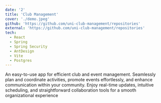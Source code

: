 ```yaml
---
date: '2'
title: 'Club Management'
cover: './demo.jpeg'
github: 'https://github.com/uni-club-management/repositories'
external: 'https://github.com/uni-club-management/repositories'
tech:
  - React
  - Spring
  - Spring Security
  - AntDesign
  - Vite
  - Postgres
---
```


An easy-to-use app for efficient club and event management. Seamlessly plan and coordinate activities, promote events
effortlessly, and enhance communication within your community. Enjoy real-time updates, intuitive scheduling, and
straightforward collaboration tools for a smooth organizational experience
